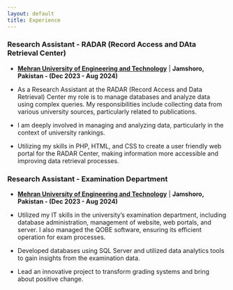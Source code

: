 ```yaml
---
layout: default
title: Experience
---
```

### Research Assistant - RADAR (Record Access and DAta Retrieval Center)
- **[Mehran University of Engineering and Technology](https://www.muet.edu.pk/)** | **Jamshoro, Pakistan - (Dec 2023 - Aug 2024)**

- As a Research Assistant at the RADAR (Record Access and Data Retrieval) Center my role is to manage databases and analyze data using complex queries. My responsibilities include collecting data from various university sources, particularly related to publications.
- I am deeply involved in managing and analyzing data, particularly in the context of university rankings.
- Utilizing my skills in PHP, HTML, and CSS to create a user friendly web portal for the RADAR Center, making information more accessible and improving data retrieval processes.
  
### Research Assistant - Examination Department
- **[Mehran University of Engineering and Technology](https://www.muet.edu.pk/)** | **Jamshoro, Pakistan - (Dec 2023 - Aug 2024)**

- Utilized my IT skills in the university’s examination department, including database administration, management of
website, web portals, and server. I also managed the QOBE software, ensuring its efficient operation for exam processes.
- Developed databases using SQL Server and utilized data analytics tools to gain insights from the examination data.
- Lead an innovative project to transform grading systems and bring about positive change.
